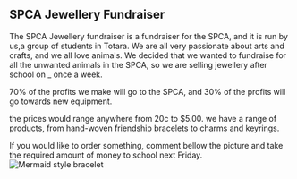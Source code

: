 ## SPCA Jewellery Fundraiser

The SPCA Jewellery fundraiser is a fundraiser for the SPCA, and it is run by us,a group of students in Totara. We are all very passionate about arts and crafts, and we all love animals. We decided that we wanted to fundraise for all the unwanted animals in the SPCA, so we are selling jewellery after school on _ once a week.

70% of the profits we make will go to the SPCA, and 30% of the profits will go towards new equipment.

the prices would range anywhere from 20c to $5.00. we have a range of products, from hand-woven friendship bracelets to charms and keyrings.

If you would like to order something, comment bellow the picture and take the required amount of money to school next Friday.
![Mermaid style bracelet]({{site.baseurl}}/images/mermaid-bracelet.jpg)
